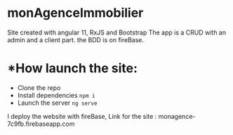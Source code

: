 # monAgenceImmobilier
Site created with angular 11, RxJS and Bootstrap
The app is a CRUD with an admin and a client part.
the BDD is on fireBase.

# *How launch the site:
- Clone the repo 
- Install dependencies 
  `npm i`
- Launch the server 
  `ng serve`

I deploy the website with fireBase,
Link for the site : monagence-7c9fb.firebaseapp.com
